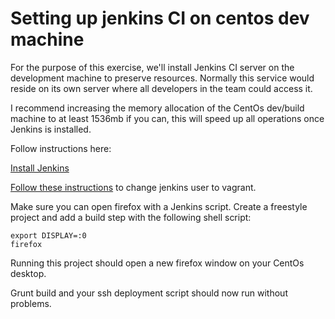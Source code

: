 # Setting up jenkins CI on centos dev machine

For the purpose of this exercise, we'll install Jenkins CI server on the development machine
to preserve resources. Normally this service would reside on its own server where all developers
in the team could access it. 

I recommend increasing the memory allocation of the CentOs dev/build machine to at least 1536mb if you 
can, this will speed up all operations once Jenkins is installed.

Follow instructions here:

[Install Jenkins](https://wiki.jenkins-ci.org/display/JENKINS/Installing+Jenkins+on+Red+Hat+distributions)

[Follow these instructions](http://blog.manula.org/2013/03/running-jenkins-under-different-user-in.html) to change
jenkins user to vagrant.

Make sure you can open firefox with a Jenkins script. Create a freestyle project and add a build step with the 
following shell script:

``` 
export DISPLAY=:0
firefox
``` 

Running this project should open a new firefox window on your CentOs desktop.

Grunt build and your ssh deployment script should now run without problems.
